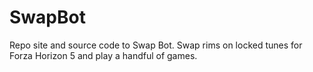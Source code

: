 # SwapBot
Repo site and source code to Swap Bot. Swap rims on locked tunes for Forza Horizon 5 and play a handful of games.
